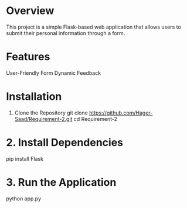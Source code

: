 # Overview
This project is a simple Flask-based web application that allows users to submit their personal information through a form.

# Features
User-Friendly Form Dynamic Feedback

# Installation
1. Clone the Repository
git clone https://github.com/Hager-Saad/Requirement-2.git cd Requirement-2

# 2. Install Dependencies
pip install Flask

# 3. Run the Application
python app.py
